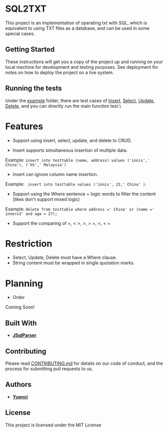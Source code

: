 # SQL2TXT

This project is an implementation of operating txt with SQL, which is equivalent to using TXT files as a database, and can be used  in some special cases.

## Getting Started

These instructions will get you a copy of the project up and running on your local machine for development and testing purposes. See deployment for notes on how to deploy the project on a live system.

## Running the tests

Under the [example](https://github.com/yuenci/sqlParser/tree/master/src/example) folder, there are test cases of [Insert](https://github.com/yuenci/sqlParser/blob/master/src/example/demoInsert.java), [Select](https://github.com/yuenci/sqlParser/blob/master/src/example/demoSelect.java), [Update](https://github.com/yuenci/sqlParser/blob/master/src/example/demoUpdate.java), [Delete](https://github.com/yuenci/sqlParser/blob/master/src/example/demoDelete.java), and you can directly run the main function test.\

# Features

- Support  using   insert, select, update, and delete to CRUD.

- Insert supports simultaneous insertion of multiple data.

Example: `insert into testtable (name, address) values ('innis',' China'), ('kk',' Malaysia') `

- Insert can ignore column name insertion.

Example: ` insert into testtable values ('innis', 23,' China' )`.

- Support  using the Where sentence + logic words to filter the content (likes don't support mixed logic)

Example: `delete from testtable where address =' China' or (name =' inners3' and age = 27); `

- Support the comparing of =, < >, >, > =, <, < =

# Restriction

* Select, Update, Delete must have a Where clause.
* String content must be wrapped in single quotation marks.

# Planning

* Order

Coming Soon!

## Built With

* **[JSqlParser](https://github.com/JSQLParser/JSqlParser)**

## Contributing

Please read [CONTRIBUTING.md](https://gist.github.com) for details on our code of conduct, and the process for submitting pull requests to us.

## Authors

* **[Yuenci](https://github.com/yuenci)**

## License

This project is licensed under the MIT License 
